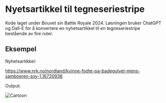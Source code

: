 # Nyetsartikkel til tegneseriestripe

Kode laget under Bouvet sin Battle Royale 2024. Løsningen bruker ChatGPT og Dall-E for å konvertere en nyhetsartikkel til en tegneseriestripe bestående av fire ruter.

## Eksempel

Nyhetsartikkel:

https://www.nrk.no/nordland/kvinne-fodte-pa-badegulvet-mens-samboeren-sov-1.16720938

Output:

![Cartoon](./images/cartoon.png)